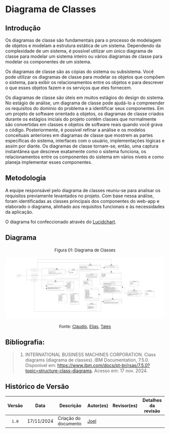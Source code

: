 # Diagrama de Classes

## Introdução

Os diagramas de classe são fundamentais para o processo de modelagem de objetos e modelam a estrutura estática de um sistema. Dependendo da complexidade de um sistema, é possível utilizar um único diagrama de classe para modelar um sistema inteiro ou vários diagramas de classe para modelar os componentes de um sistema.

Os diagramas de classe são as cópias do sistema ou subsistema. Você pode utilizar os diagramas de classe para modelar os objetos que compõem o sistema, para exibir os relacionamentos entre os objetos e para descrever o que esses objetos fazem e os serviços que eles fornecem.

Os diagramas de classe são úteis em muitos estágios do design do sistema. No estágio de análise, um diagrama de classe pode ajudá-lo a compreender os requisitos do domínio do problema e a identificar seus componentes. Em um projeto de software orientado a objetos, os diagramas de classe criados durante os estágios iniciais do projeto contêm classes que normalmente são convertidas em classes e objetos de software reais quando você grava o código. Posteriormente, é possível refinar a análise e os modelos conceituais anteriores em diagramas de classe que mostrem as partes específicas do sistema, interfaces com o usuário, implementações lógicas e assim por diante. Os diagramas de classe tornam-se, então, uma captura instantânea que descreve exatamente como o sistema funciona, os relacionamentos entre os componentes do sistema em vários níveis e como planeja implementar esses componentes.

## Metodologia

A equipe responsável pelo diagrama de classes reuniu-se para analisar os requisitos previamente levantados no projeto. Com base nessa análise, foram identificadas as classes principais dos componentes do web-app e elaborado o diagrama, alinhado aos requisitos funcionais e às necessidades da aplicação.

O diagrama foi confeccionado através do [Lucidchart](https://www.lucidchart.com/pages/?).

## Diagrama

<font size="2"><p style="text-align: center">Figura 01: Diagrama de Classes</p></font>

![Imagem do Diagrama](./assets/Diagrama-de-Classes.jpg)

<font size="2"><p style="text-align: center"> Fonte: [Claudio][ClaudioGH], [Elias][EliasGH], [Tales][TalesGH] </p></font>

## Bibliografia:

> 1. INTERNATIONAL BUSINESS MACHINES CORPORATION. Class diagrams (diagrama de classes). IBM Documentation, 7.5.0. Disponível em: https://www.ibm.com/docs/pt-br/rsas/7.5.0?topic=structure-class-diagrams. Acesso em: 17 nov. 2024.


## Histórico de Versão

| Versão | Data | Descrição | Autor(es) | Revisor(es) | Detalhes da revisão |
| :----: | :--: | --------- | ----------- | ------ | :---: |
| `1.0`  | 17/11/2024 | Criação do documento | [Joel][JoelGH]| ||

[AnaGH]: https://github.com/analufernanndess
[CainaGH]: https://github.com/freitasc
[ClaudioGH]: https://github.com/claudiohsc
[EliasGH]: https://github.com/EliasOliver21
[GuilhermeGH]: https://github.com/gmeister18
[JoelGH]: https://github.com/JoelSRangel
[KathlynGH]: https://github.com/klmurussi
[PabloGH]: https://github.com/pabloheika
[PedroRGH]: https://github.com/pedro-rodiguero
[PedroPGH]: https://github.com/Pedrin0030
[SamuelGH]: https://github.com/samuelalvess
[TalesGH]: https://github.com/TalesRG